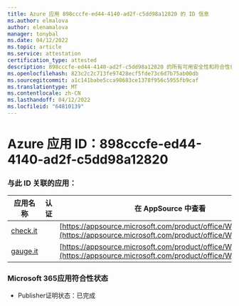 ```yaml
---
title: Azure 应用 898cccfe-ed44-4140-ad2f-c5dd98a12820 的 ID 信息
ms.author: elmalova
author: elenamalova
manager: tonybal
ms.date: 04/12/2022
ms.topic: article
ms.service: attestation
certification_type: attested
description: 898cccfe-ed44-4140-ad2f-c5dd98a12820 的所有可用安全性和符合性信息。
ms.openlocfilehash: 823c2c2c713fe97428ecf5fde73c6d7b75ab00db
ms.sourcegitcommit: a1c141babe5cca98683ce1378f956c5955fb9caf
ms.translationtype: MT
ms.contentlocale: zh-CN
ms.lasthandoff: 04/12/2022
ms.locfileid: "64810139"
---
```

# <a name="azure-app-id-898cccfe-ed44-4140-ad2f-c5dd98a12820"></a>Azure 应用 ID：898cccfe-ed44-4140-ad2f-c5dd98a12820


### <a name="apps-associated-with-this-id"></a>与此 ID 关联的应用：
| **应用名称** | **认证** | **在 AppSource 中查看** |
|--------------|---------------|-----------------------|
| [check.it](../forward/WA200003604.md) |  | [https://appsource.microsoft.com/product/office/WA200003604](https://appsource.microsoft.com/product/office/WA200003604) |
| [gauge.it](../forward/WA200003874.md) |  | [https://appsource.microsoft.com/product/office/WA200003874](https://appsource.microsoft.com/product/office/WA200003874) |

### <a name="microsoft-365-app-compliance-status"></a>Microsoft 365应用符合性状态
- Publisher证明状态：已完成
